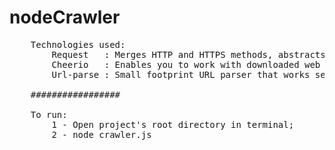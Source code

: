 # nodeCrawler
<pre>
    Technologies used: 
        Request   : Merges HTTP and HTTPS methods, abstracts difficulties and provides a single interface for making requests;
        Cheerio   : Enables you to work with downloaded web data using the same syntax that jQuery employs;
        Url-parse : Small footprint URL parser that works seamlessly across Node.js and browser environments;
        
    #################
    
    To run:
        1 - Open project's root directory in terminal;
        2 - node crawler.js
    
</pre>